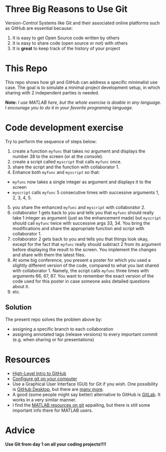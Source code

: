 # Three Big Reasons to Use Git 
Version-Control Systems like Git and their associated online platforms such as GitHub are essential because:
1. It is easy to get Open Source code written by others
2. It is easy to share code (open source or not) with others
3. It is **great** to keep track of the history of your project

# This Repo
This repo shows how git and GitHub can address a specific minimalist use case. The goal is to simulate a minimal project development setup, in which sharing with 2 independent parties is needed.

**Note:** _I use MATLAB here, but the whole exercise is doable in any language. I encourage you to do it in your favorite programing language._

# Code development exercise
Try to perform the sequence of steps below: 

1. create a function `myfunc` that takes no argument and displays the number 38 to the screen (or at the console).
2. create a script called `myscript` that calls `myfunc` once.
3. share the script and the function with collaborator 1.
4. Enhance both `myfunc` and `myscript` so that:  
  - `myfunc` now takes a single integer as argument and displays it to the screen
  - `myscript` calls `myfunc` 5 consecutive times with successive arguments 1, 2, 3, 4, 5.
5. you share the enhanced `myfunc` and `myscript` with collaborator 2.
6. collaborator 1 gets back to you and tells you that `myfunc` should really take 1 integer as argument (just as the enhancement made) but `myscript` should call `myfunc` twice with successive args 33, 34. You bring the modifications and share the appropriate function and script with collaborator 1.
7. collaborator 2 gets back to you and tells you that things look okay, except for the fact that `myfunc` really should subtract 2 from its argument before displaying the result to the screen. You implement the changes and share with them the latest files.
8. At some big conference, you present a poster for which you used a slightly different version of the code, compared to what you last shared with collaborator 1. Namely, the script calls `myfunc` three times with arguments 66, 67, 87. You want to remember the exact version of the code used for this poster in case someone asks detailed questions about it.
9. etc.

## Solution
The present repo solves the problem above by:
- assigning a specific branch to each collaboration
- assigning annotated tags (release versions) to every important commit (e.g. when sharing or for presentations)

# Resources
- [High-Level Intro to GitHub](https://youtu.be/w3jLJU7DT5E)
- [Configure git on your computer](https://help.github.com/en/github/getting-started-with-github/set-up-git)
- Use a Graphical User Interface (GUI) for Git if you wish. One possibility is [GitHub Desktop](https://help.github.com/en/desktop), but there are [many more](https://www.thewindowsclub.com/git-gui-clients-for-windows).
- A good (some people might say better) alternative to GitHub is [GitLab](https://about.gitlab.com/). It works in a very similar manner.
- I find the [MATLAB resources on git](https://www.mathworks.com/help/matlab/matlab_prog/set-up-git-source-control.html) appalling, but there is still some important info there for MATLAB users.

# Advice
__**Use Git from day 1 on all your coding projects!!!!**__
